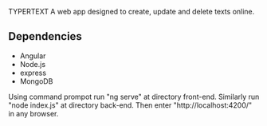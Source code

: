 TYPERTEXT
A web app designed to create, update and delete texts online.


## Dependencies
- Angular
- Node.js
- express
- MongoDB



Using command prompot run "ng serve" at directory front-end. 
Similarly run "node index.js" at directory back-end.
Then enter "http://localhost:4200/" in any browser.